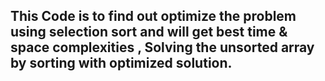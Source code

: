 ## This Code is to find out optimize the problem using selection sort and will get best time & space complexities , Solving the unsorted array by sorting with optimized solution.
